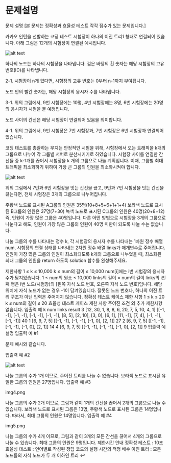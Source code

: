 # 문제설명
문제 설명
[본 문제는 정확성과 효율성 테스트 각각 점수가 있는 문제입니다.]

카카오 인턴을 선발하는 코딩 테스트 시험장이 하나의 이진 트리1 형태로 연결되어 있습니다. 아래 그림은 12개의 시험장이 연결된 예시입니다.

![alt text](image.png)

하나의 노드는 하나의 시험장을 나타냅니다.
검은 바탕의 흰 숫자는 해당 시험장의 고유 번호(ID)를 나타냅니다.

2-1. 시험장이 n개 있다면, 시험장의 고유 번호는 0부터 n-1까지 부여됩니다.

노드 안의 빨간 숫자는, 해당 시험장의 응시자 수를 나타냅니다.

3-1. 위의 그림에서, 9번 시험장에는 10명, 4번 시험장에는 8명, 6번 시험장에는 20명의 응시자가 시험을 볼 예정입니다.

노드 사이의 간선은 해당 시험장이 연결되어 있음을 의미합니다.

4-1. 위의 그림에서, 9번 시험장은 7번 시험장과, 7번 시험장은 6번 시험장과 연결되어 있습니다.

코딩 테스트를 총괄하는 무지는 안정적인 시험을 위해, 시험장에서 오는 트래픽을 k개의 그룹으로 나누어 각 그룹별 서버로 분산시키기로 하였습니다. 시험장 사이를 연결한 간선들 중 k-1개를 끊어서 시험장을 k 개의 그룹으로 나눌 계획입니다. 이때, 그룹별 최대 트래픽을 최소화하기 위하여 가장 큰 그룹의 인원을 최소화시켜야 합니다.

![alt text](image-1.png)

위의 그림에서 7번과 6번 시험장을 잇는 간선을 끊고, 9번과 7번 시험장을 잇는 간선을 끊는다면, 전체 시험장은 3개의 그룹으로 나누어집니다.

주황색 노드로 표시된 A그룹의 인원은 35명(10+8+5+6+1+1+4)
보라색 노드로 표시된 B그룹의 인원은 37명(7+30)
녹색 노드로 표시된 C그룹의 인원은 40명(20+8+12)
즉, 인원이 가장 많은 그룹은 40명입니다. 다른 어떤 방법으로 시험장을 3개의 그룹으로 나눈다고 해도, 인원이 가장 많은 그룹의 인원이 40명 미만이 되도록 나눌 수는 없습니다.

나눌 그룹의 수를 나타내는 정수 k, 각 시험장의 응시자 수를 나타내는 1차원 정수 배열 num, 시험장의 연결 상태를 나타내는 2차원 정수 배열 links가 매개변수로 주어집니다. 인원이 가장 많은 그룹의 인원이 최소화되도록 k개의 그룹으로 나누었을 때, 최소화된 최대 그룹의 인원을 return 하도록 solution 함수를 완성해주세요.

제한사항
1 ≤ k ≤ 10,000
k ≤ num의 길이 ≤ 10,000
num[i]에는 i번 시험장의 응시자 수가 담겨있습니다.
1 ≤ num의 원소 ≤ 10,000
links의 길이 = num의 길이
links의 i번째 행은 i번 노드(시험장)의 [왼쪽 자식 노드 번호, 오른쪽 자식 노드 번호]입니다.
해당 위치에 자식 노드가 없는 경우 -1이 담겨있습니다.
잘못된 노드 번호나, 하나의 이진 트리 구조가 아닌 입력은 주어지지 않습니다.
정확성 테스트 케이스 제한 사항
1 ≤ k ≤ 20
k ≤ num의 길이 ≤ 20
효율성 테스트 케이스 제한 사항
주어진 조건 외 추가 제한사항 없습니다.
입출력 예
k	num	links	result
3	[12, 30, 1, 8, 8, 6, 20, 7, 5, 10, 4, 1]	[[-1, -1], [-1, -1], [-1, -1], [-1, -1], [8, 5], [2, 10], [3, 0], [6, 1], [11, -1], [7, 4], [-1, -1], [-1, -1]]	40
1	[6, 9, 7, 5]	[[-1, -1], [-1, -1], [-1, 0], [2, 1]]	27
2	[6, 9, 7, 5]	[[-1, -1], [-1, -1], [-1, 0], [2, 1]]	14
4	[6, 9, 7, 5]	[[-1, -1], [-1, -1], [-1, 0], [2, 1]]	9
입출력 예 설명
입출력 예 #1

문제 예시와 같습니다.

입출력 예 #2

![alt text](image-2.png)

나눌 그룹의 수가 1개 이므로, 주어진 트리를 나눌 수 없습니다.
보라색 노드로 표시된 유일한 그룹의 인원은 27명입니다.
입출력 예 #3

img4.png

나눌 그룹의 수가 2개 이므로, 그림과 같이 1개의 간선을 끊어서 2개의 그룹으로 나눌 수 있습니다.
보라색 노드로 표시된 그룹은 13명, 주황색 노드로 표시된 그룹은 14명입니다.
따라서, 최대 그룹의 인원은 14명입니다.
입출력 예 #4

img5.png

나늘 그룹의 수가 4개 이므로, 그림과 같이 3개의 모든 간선을 끊어서 4개의 그룹으로 나눌 수 있습니다.
최대 그룹의 인원은 9명입니다.
제한시간 안내
정확성 테스트 : 10초
효율성 테스트 : 언어별로 작성된 정답 코드의 실행 시간의 적정 배수
이진 트리 : 모든 노드들의 자식 노드가 두 개 이하인 트리 ↩